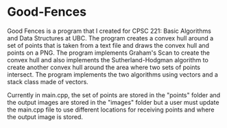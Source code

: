 # Good-Fences

Good Fences is a program that I created for CPSC 221: Basic Algorithms and Data Structures at UBC. The program creates a convex hull around a set of points that is taken from a text file and draws the convex hull and points on a PNG. The program implements Graham's Scan to create the convex hull and also implements the Sutherland-Hodgman algorithm to create another convex hull around the area where two sets of points intersect. The program implements the two algorithms using vectors and a stack class made of vectors.

Currently in main.cpp, the set of points are stored in the "points" folder and the output images are stored in the "images" folder but a user must update the main.cpp file to use different locations for receiving points and where the output image is stored.
